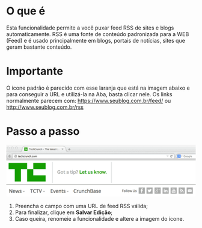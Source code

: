 # O que é
Esta funcionalidade permite a você puxar feed RSS de sites e blogs automaticamente. RSS é uma fonte de conteúdo padronizada para a WEB (Feed) e é usado principalmente em blogs, portais de notícias, sites que geram bastante conteúdo.

# Importante
O ícone padrão é parecido com esse laranja que está na imagem abaixo e para conseguir a URL e utilizá-la na Aba, basta clicar nele. Os links normalmente parecem com:
https://www.seublog.com.br/feed/ ou http://www.seublog.com.br/rss

# Passo a passo

![preview](help-rss.gif)

1. Preencha o campo com uma URL de feed RSS válida;
2. Para finalizar, clique em **Salvar Edição**;
3. Caso queira, renomeie a funcionalidade e altere a imagem do ícone.
